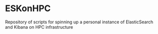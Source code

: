 # ESKonHPC
Repository of scripts for spinning up a personal instance of ElasticSearch and Kibana on HPC infrastructure
